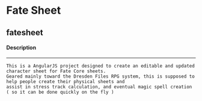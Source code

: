 # Fate Sheet
## fatesheet

#### Description

----
    
    This is a AngularJS project designed to create an editable and updated character sheet for Fate Core sheets. 
    Geared mainly toward the Dresden Files RPG system, this is supposed to help people create their physical sheets and 
    assist in stress track calculation, and eventual magic spell creation ( so it can be done quickly on the fly )
